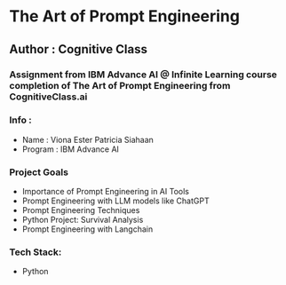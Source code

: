 # The Art of Prompt Engineering 

## Author : Cognitive Class 

### Assignment from IBM Advance AI @ Infinite Learning course completion of The Art of Prompt Engineering from CognitiveClass.ai

### Info :

- Name : Viona Ester Patricia Siahaan
- Program : IBM Advance AI

### Project Goals
- Importance of Prompt Engineering in AI Tools
- Prompt Engineering with LLM models like ChatGPT
- Prompt Engineering Techniques
- Python Project: Survival Analysis
- Prompt Engineering with Langchain

### Tech Stack:
- Python
